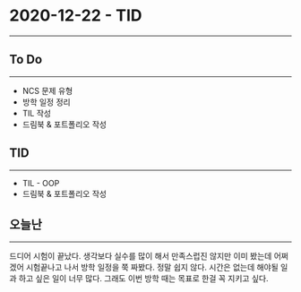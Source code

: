 # 2020-12-22 - TID
---

## To Do
---
- NCS 문제 유형 
- 방학 일정 정리
- TIL 작성
- 드림북 & 포트폴리오 작성

## TID
---
- TIL - OOP
- 드림북 & 포트폴리오 작성

## 오늘난
---
드디어 시험이 끝났다. 생각보다 실수를 많이 해서 만족스럽진 않지만 이미 봤는데 어쩌겠어 시험끝나고 나서 방학 일정을 쭉 짜봤다. 정말 쉽지 않다. 시간은 없는데 해야될 일과 하고 싶은 일이 너무 많다. 그래도 이번 방학 때는 목표로 한걸 꼭 지키고 싶다.